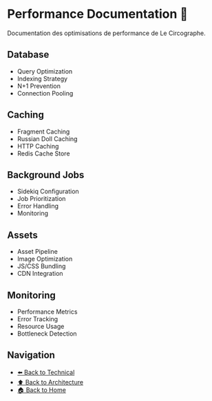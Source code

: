 # Performance Documentation 🚀

Documentation des optimisations de performance de Le Circographe.

## Database

- Query Optimization
- Indexing Strategy
- N+1 Prevention
- Connection Pooling

## Caching

- Fragment Caching
- Russian Doll Caching
- HTTP Caching
- Redis Cache Store

## Background Jobs

- Sidekiq Configuration
- Job Prioritization
- Error Handling
- Monitoring

## Assets

- Asset Pipeline
- Image Optimization
- JS/CSS Bundling
- CDN Integration

## Monitoring

- Performance Metrics
- Error Tracking
- Resource Usage
- Bottleneck Detection

## Navigation

- [⬅️ Back to Technical](../../README.md)
- [⬆️ Back to Architecture](../../README.md)
- [🏠 Back to Home](../../README.md) 